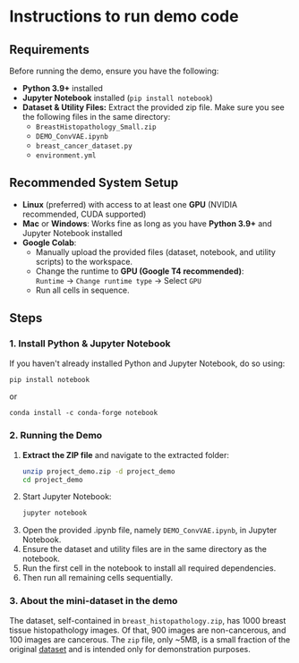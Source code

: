 # Instructions to run demo code

## Requirements

Before running the demo, ensure you have the following:

- **Python 3.9+** installed
- **Jupyter Notebook** installed (`pip install notebook`)
- **Dataset & Utility Files:** Extract the provided zip file. Make sure you see the following files in the same directory:
  - `BreastHistopathology_Small.zip` 
  - `DEMO_ConvVAE.ipynb`
  - `breast_cancer_dataset.py`
  - `environment.yml`

## Recommended System Setup

- **Linux** (preferred) with access to at least one **GPU** (NVIDIA recommended, CUDA supported)
- **Mac** or **Windows**: Works fine as long as you have **Python 3.9+** and Jupyter Notebook installed
- **Google Colab**: 
  - Manually upload the provided files (dataset, notebook, and utility scripts) to the workspace.
  - Change the runtime to **GPU (Google T4 recommended)**:  
    `Runtime` → `Change runtime type` → Select `GPU`
  - Run all cells in sequence.

## Steps

### 1. Install Python & Jupyter Notebook
If you haven't already installed Python and Jupyter Notebook, do so using:

```bash
pip install notebook
```
or
```conda
conda install -c conda-forge notebook
```

### 2. Running the Demo

1. **Extract the ZIP file** and navigate to the extracted folder:
   ```bash
   unzip project_demo.zip -d project_demo
   cd project_demo
2. Start Jupyter Notebook:
   ```bash
   jupyter notebook
   ```
3. Open the provided .ipynb file, namely `DEMO_ConvVAE.ipynb`, in Jupyter Notebook.
4. Ensure the dataset and utility files are in the same directory as the notebook.
5. Run the first cell in the notebook to install all required dependencies.
6. Then run all remaining cells sequentially.

### 3. About the mini-dataset in the demo
The dataset, self-contained in `breast_histopathology.zip`, has 1000 breast tissue histopathology images. Of that, 900 images are non-cancerous, and 100 images are cancerous. The `zip` file, only ~5MB, is a small fraction of the original [dataset](https://www.kaggle.com/datasets/paultimothymooney/breast-histopathology-images) and is intended only for demonstration purposes.